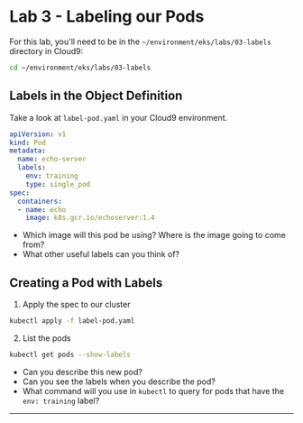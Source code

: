 # Lab 3 - Labeling our Pods

For this lab, you'll need to be in the `~/environment/eks/labs/03-labels` directory in Cloud9:

```bash
cd ~/environment/eks/labs/03-labels
```

## Labels in the Object Definition

Take a look at `label-pod.yaml` in your Cloud9 environment.

```yaml
apiVersion: v1
kind: Pod
metadata:
  name: echo-server
  labels:
    env: training
    type: single_pod
spec:
  containers:
  - name: echo
    image: k8s.gcr.io/echoserver:1.4
```

- Which image will this pod be using? Where is the image going to come from?
- What other useful labels can you think of?

## Creating a Pod with Labels

1.  Apply the spec to our cluster

```bash
kubectl apply -f label-pod.yaml
```

2. List the pods
```bash
kubectl get pods --show-labels
```

- Can you describe this new pod?
- Can you see the labels when you describe the pod?
- What command will you use in `kubectl` to query for pods that have the `env: training` label?

---
